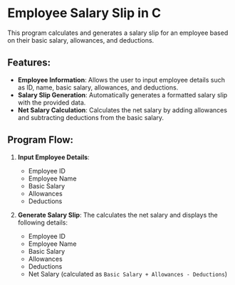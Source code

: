 # Employee Salary Slip in C

This program calculates and generates a salary slip for an employee based on their basic salary, allowances, and deductions.

## Features:

- **Employee Information**: Allows the user to input employee details such as ID, name, basic salary, allowances, and deductions.
- **Salary Slip Generation**: Automatically generates a formatted salary slip with the provided data.
- **Net Salary Calculation**: Calculates the net salary by adding allowances and subtracting deductions from the basic salary.

## Program Flow:

1. **Input Employee Details**:

   - Employee ID
   - Employee Name
   - Basic Salary
   - Allowances
   - Deductions

2. **Generate Salary Slip**:
   The calculates the net salary and displays the following details:
   - Employee ID
   - Employee Name
   - Basic Salary
   - Allowances
   - Deductions
   - Net Salary (calculated as `Basic Salary + Allowances - Deductions`)
